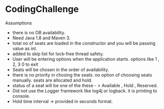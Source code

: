 # CodingChallenge

Assumptions 
 * there is no DB availability. 
 * Need Java 1.8 and Maven 3. 
 * total no of seats are loaded in the constructor and you will be passing value as int.
 * added to skip list for lock-free thread safety.
 * User will be entering options when the application starts. options like 1 , 2, 3 0 to exit
 * Seats will be chosen in the order of availability.
 * there is no priority in chosing the seats. no option of choosing seats manually. seats are allocated and hold.
 * status of a seat will be one of the these - > Available , Hold , Reserved.
 * Did not use the Logger framework like log4j or logback. it is printing to console. 
 * Hold time interval -> provided in seconds format. 
 
